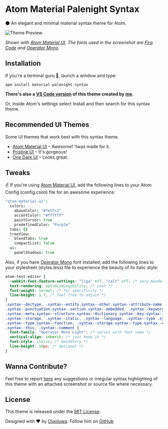 # Atom Material Palenight Syntax

:new_moon: An elegant and minimal material syntax theme for Atom.

![Theme Preview](http://i.imgur.com/L7BJvfv.png)

_Shown with [Atom Material UI][1]. The fonts used in the screenshot are [Fira Code](https://github.com/tonsky/FiraCode) and [Operator Mono](http://www.typography.com/fonts/operator)._

## Installation
If you're a terminal guru :ghost:, launch a window and type:
```shell
apm install material-palenight-syntax
```
**There's also a [VS Code version](https://marketplace.visualstudio.com/items?itemName=whizkydee.material-palenight-theme) of this theme created by [me](https://twitter.com/whizkydee).**

Or, inside Atom's settings select Install and then search for this syntax theme.

## Recommended UI Themes

Some UI themes that work best with this syntax theme.

* [Atom Material UI][1] &ndash; Awesome! 'twas made for it.
* [Pristine UI][2] &ndash; It's gorgeous!
* [One Dark UI][3] &ndash; Looks great.

## Tweaks
:v: If you're using [Atom Material UI][1], add the following lines to your Atom Config (config.cson) file for an awesome experience:

``` coffee
"atom-material-ui":
  colors:
    abaseColor: "#7e57c2"
    accentColor: "#ffffff"
    paintCursor: true
    predefinedColor: "Purple"
  tabs: {}
  treeView:
    blendTabs: true
    compactList: false
  ui:
    panelShadows: true
```

Also, if you have [Operator Mono](http://www.typography.com/fonts/operator) font installed, add the following lines to your stylesheet (styles.less) file to experience the beauty of its italic style:

``` css
atom-text-editor {
  -webkit-font-feature-settings: "liga" off, "calt" off; /* very mandatory */
  text-rendering: optimizeLegibility; /* cool */
  font-weight: normal; /* for specificity */
  line-height: 1.7; /* feel free to adjust */
}
.syntax--doctype, .syntax--entity.syntax--other.syntax--attribute-name, .syntax--source.syntax--js.syntax--jsx > .syntax--keyword.syntax--control.syntax--flow.syntax--js,
.syntax--punctuation.syntax--section.syntax--embedded, .syntax--keyword:not(.syntax--logical):not(.syntax--arithmetic):not(.syntax--bitwise):not(.syntax--increment):not(.syntax--ternary):not(.syntax--comparison),
.syntax--meta.syntax--structure.syntax--dictionary.syntax--key.syntax--json,
.syntax--storage, .syntax--italic, .syntax--language, .syntax--type .syntax--function,
.syntax--type.syntax--function, .syntax--storage.syntax--type.syntax--class, .syntax--type.syntax--var, .syntax--meta.syntax--parameter, .syntax--assignment.syntax--coffee, .syntax--keyword.syntax--control, .syntax--modifier, .syntax--boolean, .syntax--null,
.syntax--this, .syntax--comment {
  font-family: "Operator Mono Light"; /* varies with font name */
  vertical-align: inherit; /* just keep it */
  font-style: italic; /* mandatory */
  line-height: 10px; /* Optional */
}
```

[1]: https://atom.io/themes/atom-material-ui
[2]: https://atom.io/themes/pristine-ui
[3]: https://atom.io/themes/one-dark-ui

## Wanna Contribute?
Feel free to report [here](https://github.com/whizkydee/material-palenight-syntax/issues) any suggestions or irregular syntax highlighting of this theme with an attached screenshot or source file where necessary.

## License
This theme is released under the [MIT License](https://github.com/whizkydee/atom-material-palenight-syntax/blob/master/LICENSE.md).

Designed with :heart: by [Olaoluwa](https://whizkydee.github.io). Follow him on [GitHub](https://github.com/whizkydee)
